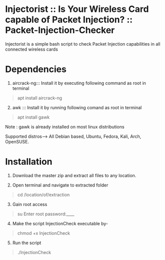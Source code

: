 # Injectorist :: Is Your Wireless Card capable of Packet Injection? :: Packet-Injection-Checker
Injectorist is a simple bash script to check Packet Injection capabilities in all connected wireless cards
# Dependencies
1) aircrack-ng::: Install it by executing following command as root in terminal
>apt install aircrack-ng
2) awk ::: Install it by running following comand as root in terminal
> apt install gawk

Note : gawk is already installed on most linux distributions

Supported distros--> All Debian based, Ubuntu, Fedora, Kali, Arch, OpenSUSE.
# Installation

1) Download the master zip and extract all files to any location.

2) Open terminal and navigate to extracted folder
> cd /location/of/extraction

3) Gain root access
> su 
Enter root password:____

4) Make the script InjectionCheck executable by-
> chmod +x InjectionCheck

5) Run the script
> ./InjectionCheck

